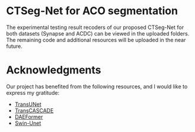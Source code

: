 # CTSeg-Net for ACO segmentation
The experimental testing result recoders of our proposed CTSeg-Net for both datasets (Synapse and ACDC) can be viewed in the uploaded folders. The remaining code and additional resources will be uploaded in the near future. 
# Acknowledgments
Our project has benefited from the following resources, and I would like to express my gratitude:
* [TransUNet](https://github.com/Beckschen/TransUNet)
* [TransCASCADE](https://github.com/SLDGroup/G-CASCADE)
* [DAEFormer](https://github.com/xmindflow/DAEFormer)
* [Swin-Unet](https://github.com/HuCaoFighting/Swin-Unet)
